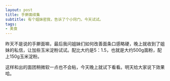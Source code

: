 ```yaml
---
layout: post
title: 手擀面续集
subtitle: 有个姐妹密我，告诉了个小窍门，今天试试。
tags:
- 美食
---
```


昨天不是说的手擀面嘛，最后我问姐妹们如何改善面条口感略硬，晚上就收到了姐妹的私信，让加些玉米淀粉试试。配比大约是5：1.5，也就是大约500g面粉，配上150g玉米淀粉。

这样和出的面团稍微软一点也不会粘，今天晚上就试下看看。明天给大家说下效果哈。


